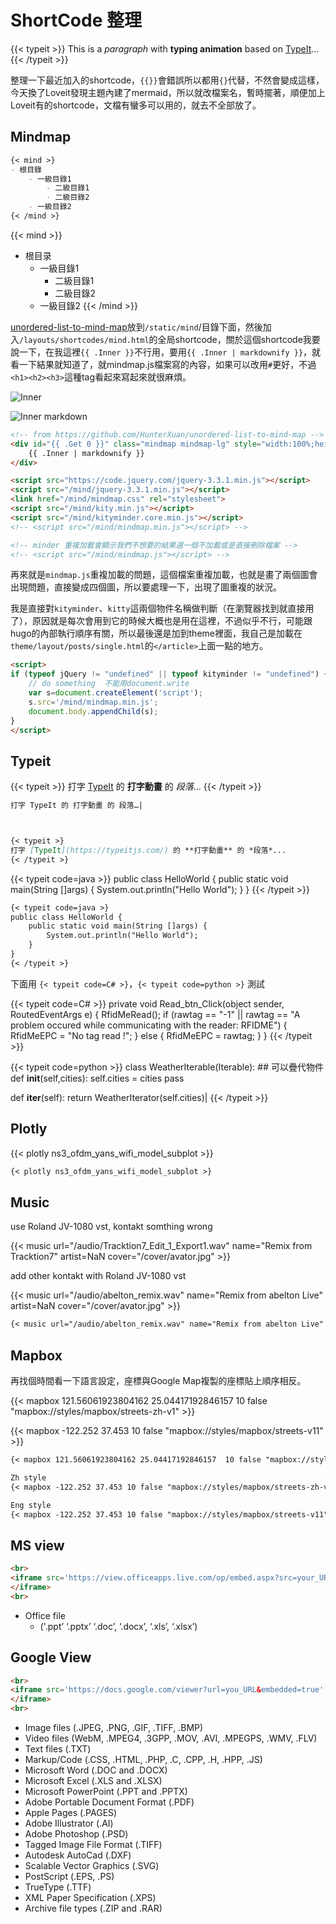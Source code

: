 # ShortCode 整理


{{< typeit >}}
This is a *paragraph* with **typing animation** based on [TypeIt](https://typeitjs.com/)...
{{< /typeit >}}

整理一下最近加入的shortcode，`{{}}`會錯誤所以都用`{}`代替，不然會變成這樣，今天換了Loveit發現主題內建了mermaid，所以就改檔案名，暫時擺著，順便加上Loveit有的shortcode，文檔有蠻多可以用的，就去不全部放了。

## Mindmap

```md
{< mind >}
- 根目錄
    - 一級目錄1
        - 二級目錄1
        - 二級目錄2
    - 一級目錄2
{< /mind >}
```

{{< mind >}}
- 根目录
    - 一級目錄1
        - 二級目錄1
        - 二級目錄2
    - 一級目錄2
{{< /mind >}}


[unordered-list-to-mind-map](https://github.com/HunterXuan/unordered-list-to-mind-map)放到`/static/mind`/目錄下面，然後加入`/layouts/shortcodes/mind.html`的全局shortcode，關於這個shortcode我要說一下，在我這裡`{{ .Inner }}`不行用，要用`{{ .Inner | markdownify }}`，就看一下結果就知道了，就mindmap.js檔案寫的內容，如果可以改用`#`更好，不過`<h1><h2><h3>`這種tag看起來寫起來就很麻煩。

![](2020-06-29_PM_6.21.32.png "Inner")

![](2020-06-29_PM_6.27.07.png  "Inner markdown")


```html
<!-- from https://github.com/HunterXuan/unordered-list-to-mind-map -->
<div id="{{ .Get 0 }}" class="mindmap mindmap-lg" style="width:100%;height:300px;border:3px #cccccc dashed;">
    {{ .Inner | markdownify }}
</div>

<script src="https://code.jquery.com/jquery-3.3.1.min.js"></script>
<script src="/mind/jquery-3.3.1.min.js"></script>
<link href="/mind/mindmap.css" rel="stylesheet">
<script src="/mind/kity.min.js"></script>
<script src="/mind/kityminder.core.min.js"></script>
<!-- <script src="/mind/mindmap.min.js"></script> -->

<!-- minder 重複加載會顯示我們不想要的結果選一個不加載或是直接刪除檔案 -->
<!-- <script src="/mind/mindmap.js"></script> --> 
```

再來就是`mindmap.js`重複加載的問題，這個檔案重複加載，也就是畫了兩個圖會出現問題，直接變成四個圖，所以要處理一下，出現了圖重複的狀況。

我是直接對`kityminder`、`kitty`這兩個物件名稱做判斷（在瀏覽器找到就直接用了），原因就是每次會用到它的時候大概也是用在這裡，不過似乎不行，可能跟hugo的內部執行順序有關，所以最後還是加到theme裡面，我自己是加載在`theme/layout/posts/single.html`的`</article>`上面一點的地方。

```html
<script>
if (typeof jQuery != "undefined" || typeof kityminder != "undefined") {
	// do something  不能用document.write
	var s=document.createElement('script');
	s.src='/mind/mindmap.min.js';
	document.body.appendChild(s);
}
</script>
```

## Typeit

{{< typeit >}}
打字 [TypeIt](https://typeitjs.com/) 的 **打字動畫** 的 *段落*...
{{< /typeit >}}

```md
打字 TypeIt 的 打字動畫 的 段落…|



{< typeit >}
打字 [TypeIt](https://typeitjs.com/) 的 **打字動畫** 的 *段落*...
{< /typeit >}
```


{{< typeit code=java >}}
public class HelloWorld {
    public static void main(String []args) {
        System.out.println("Hello World");
    }
}
{{< /typeit >}}

```md
{< typeit code=java >}
public class HelloWorld {
    public static void main(String []args) {
        System.out.println("Hello World");
    }
}
{< /typeit >}
```

下面用 `{< typeit code=C# >}`，`{< typeit code=python >}` 測試


{{< typeit code=C# >}}
private void Read_btn_Click(object sender, RoutedEventArgs e) {
RfidMeRead();
    if (rawtag == "-1" || rawtag == "A problem occured while communicating with the reader: RFIDME")
    {
        RfidMeEPC = "No tag read !";
    }
    else
    {
        RfidMeEPC = rawtag;
    }
}
{{< /typeit >}}

{{< typeit code=python >}}
class WeatherIterable(Iterable): ## 可以疊代物件
  def __init__(self,cities):
    self.cities = cities
    pass
  
  def __iter__(self):
    return WeatherIterator(self.cities)|
{{< /typeit >}}


## Plotly

{{< plotly ns3_ofdm_yans_wifi_model_subplot >}}

```md
{< plotly ns3_ofdm_yans_wifi_model_subplot >}
```

## Music

use Roland JV-1080 vst, kontakt somthing wrong

{{< music url="/audio/Tracktion7_Edit_1_Export1.wav" name="Remix from Tracktion7" artist=NaN cover="/cover/avator.jpg" >}}

add other kontakt with Roland JV-1080 vst

{{< music url="/audio/abelton_remix.wav" name="Remix from abelton Live" artist=NaN cover="/cover/avator.jpg" >}}


```md
{< music url="/audio/abelton_remix.wav" name="Remix from abelton Live" artist=NaN cover="/cover/avator.jpg" >}
```

## Mapbox

再找個時間看一下語言設定，座標與Google Map複製的座標貼上順序相反。

{{< mapbox 121.56061923804162 25.04417192846157  10 false "mapbox://styles/mapbox/streets-zh-v1" >}}

{{< mapbox -122.252 37.453 10 false "mapbox://styles/mapbox/streets-v11" >}}

```md
{< mapbox 121.56061923804162 25.04417192846157  10 false "mapbox://styles/mapbox/streets-zh-v1" >}

Zh style
{< mapbox -122.252 37.453 10 false "mapbox://styles/mapbox/streets-zh-v1" >}

Eng style
{< mapbox -122.252 37.453 10 false "mapbox://styles/mapbox/streets-v11" >}
```

## MS view

```html
<br>
<iframe src='https://view.officeapps.live.com/op/embed.aspx?src=your_URL' width='98%' height='500px' frameborder='0'>
</iframe>
<br>
```


- Office file
    - ('.ppt’ ‘.pptx’ ‘.doc’, ‘.docx’, ‘.xls’, ‘.xlsx’)


## Google View

```html
<br>
<iframe src='https://docs.google.com/viewer?url=you_URL&embedded=true' width='98%' height='700px' frameborder='0'>
</iframe>
<br>
```

-  Image files (.JPEG, .PNG, .GIF, .TIFF, .BMP)
- Video files (WebM, .MPEG4, .3GPP, .MOV, .AVI, .MPEGPS, .WMV, .FLV)
- Text files (.TXT)
- Markup/Code (.CSS, .HTML, .PHP, .C, .CPP, .H, .HPP, .JS)
- Microsoft Word (.DOC and .DOCX)
- Microsoft Excel (.XLS and .XLSX)
- Microsoft PowerPoint (.PPT and .PPTX)
- Adobe Portable Document Format (.PDF)
- Apple Pages (.PAGES)
- Adobe Illustrator (.AI)
- Adobe Photoshop (.PSD)
- Tagged Image File Format (.TIFF)
- Autodesk AutoCad (.DXF)
- Scalable Vector Graphics (.SVG)
- PostScript (.EPS, .PS)
- TrueType (.TTF)
- XML Paper Specification (.XPS)
- Archive file types (.ZIP and .RAR)


